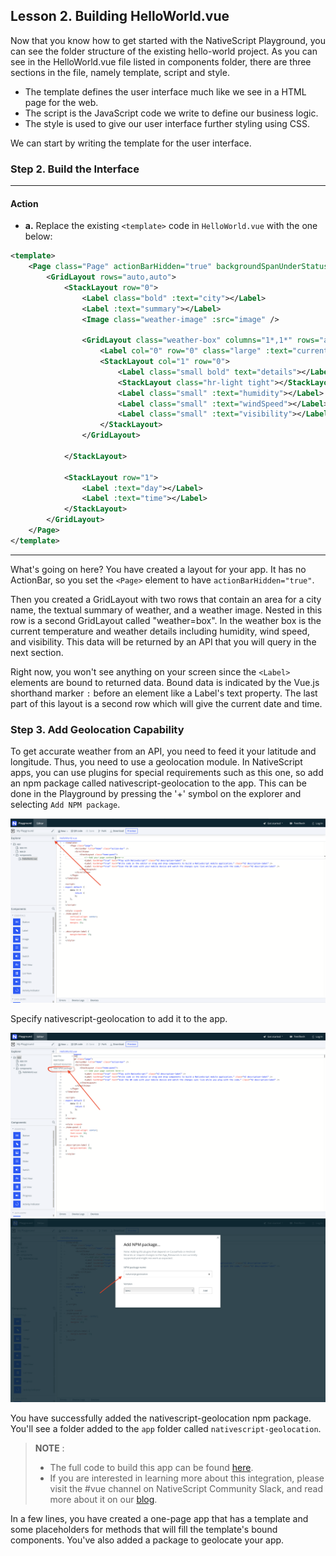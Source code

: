 ## Lesson 2. Building HelloWorld.vue

Now that you know how to get started with the NativeScript Playground, you can see the folder structure of the existing hello-world project. As you can see in the HelloWorld.vue file listed in components folder, there are three sections in the file, namely template, script and style. 

*  The template defines the user interface much like we see in a HTML page for the web. 
* The script is the JavaScript code we write to define our business logic.
* The style is used to give our user interface further styling using CSS.

We can start by writing the template for the user interface. 

### Step 2. Build the Interface

<hr data-action="start" />

#### Action

* **a.** Replace the existing `<template>` code in `HelloWorld.vue` with the one below:

``` XML
<template>
    <Page class="Page" actionBarHidden="true" backgroundSpanUnderStatusBar="true">
        <GridLayout rows="auto,auto">
            <StackLayout row="0">
                <Label class="bold" :text="city"></Label>
                <Label :text="summary"></Label>
                <Image class="weather-image" :src="image" />

                <GridLayout class="weather-box" columns="1*,1*" rows="auto">
                    <Label col="0" row="0" class="large" :text="currentTemperature"></Label>
                    <StackLayout col="1" row="0">
                        <Label class="small bold" text="details"></Label>
                        <StackLayout class="hr-light tight"></StackLayout>
                        <Label class="small" :text="humidity"></Label>
                        <Label class="small" :text="windSpeed"></Label>
                        <Label class="small" :text="visibility"></Label>
                    </StackLayout>
                </GridLayout>
            
            </StackLayout>
            
            <StackLayout row="1">
                <Label :text="day"></Label>
                <Label :text="time"></Label>
            </StackLayout>
        </GridLayout>
    </Page>
</template>
```

<hr data-action="end" />

What's going on here? You have created a layout for your app. It has no ActionBar, so you set the `<Page>` element to have `actionBarHidden="true"`. 

Then you created a GridLayout with two rows that contain an area for a city name, the textual summary of weather, and a weather image. Nested in this row is a second GridLayout called "weather=box". In the weather box is the current temperature and weather details including humidity, wind speed, and visibility. This data will be returned by an API that you will query in the next section. 

Right now, you won't see anything on your screen since the `<Label>` elements are bound to returned data. Bound data is indicated by the Vue.js shorthand marker `:` before an element like a Label's text property. The last part of this layout is a second row which will give the current date and time.

### Step 3. Add Geolocation Capability

To get accurate weather from an API, you need to feed it your latitude and longitude. Thus, you need to use a geolocation module. In NativeScript apps, you can use plugins for special requirements such as this one, so add an npm package called nativescript-geolocation to the app. This can be done in the Playground by pressing the '+' symbol on the explorer and selecting `Add NPM package`. 

![](images/npm-resources-1.png)

Specify nativescript-geolocation to add it to the app. 

![](images/npm-package-2.png)
![](images/npm-package-3.png)

You have successfully added the nativescript-geolocation npm package. You'll see a folder added to the `app` folder called `nativescript-geolocation`. 

 > **NOTE** : 
 > * The full code to build this app can be found [here](https://play.nativescript.org/?template=play-vue&id=E6YWpD&v=6).
 > * If you are interested in learning more about this integration, please visit the #vue channel on NativeScript Community Slack, and read more about it on our [blog](https://www.nativescript.org/search?start=0&q=vue).

In a few lines, you have created a one-page app that has a template and some placeholders for methods that will fill the template's bound components. You've also added a package to geolocate your app.
